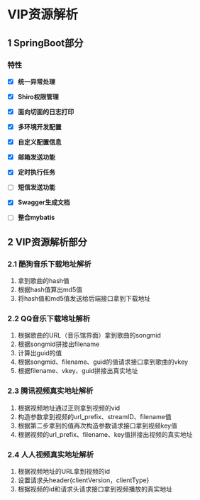 # VIP资源解析

## 1 SpringBoot部分

### 特性
- [x] **统一异常处理**
- [x] **Shiro权限管理**
- [x] **面向切面的日志打印**
- [x] **多环境开发配置**
- [x] **自定义配置信息**
- [x] **邮箱发送功能**
- [x] **定时执行任务**
- [ ] **短信发送功能**
- [x] **Swagger生成文档**
- [ ] **整合mybatis**




## 2 VIP资源解析部分

### 2.1 酷狗音乐下载地址解析
1. 拿到歌曲的hash值
2. 根据hash值算出md5值
3. 将hash值和md5值发送给后端接口拿到下载地址

### 2.2 QQ音乐下载地址解析
1. 根据歌曲的URL（音乐馆界面）拿到歌曲的songmid
2. 根据songmid拼接出filename
3. 计算出guid的值
4. 根据songmid、filename、guid的值请求接口拿到歌曲的vkey
5. 根据filename、vkey、guid拼接出真实地址


### 2.3 腾讯视频真实地址解析
1. 根据视频地址通过正则拿到视频的vid
2. 构造参数拿到视频的url_prefix、streamID、filename值
3. 根据第二步拿到的值再次构造参数请求接口拿到视频key值
4. 根据视频的url_prefix、filename、key值拼接出视频的真实地址

### 2.4 人人视频真实地址解析
1. 根据视频地址的URL拿到视频的id
2. 设置请求头header{clientVersion，clientType}
2. 根据视频的id和请求头请求接口拿到视频播放的真实地址

